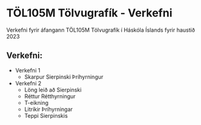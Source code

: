 # TÖL105M Tölvugrafík - Verkefni
Verkefni fyrir áfangann TÖL105M Tölvugrafík í Háskóla Íslands fyrir haustið 2023

## Verkefni:
* Verkefni 1
    * Skarpur Sierpinski Þríhyrningur
* Verkefni 2
    * Löng leið að Sierpinski
    * Réttur Rétthyrningur
    * T-eikning
    * Litríkir Þríhyrningar
    * Teppi Sierpinskis